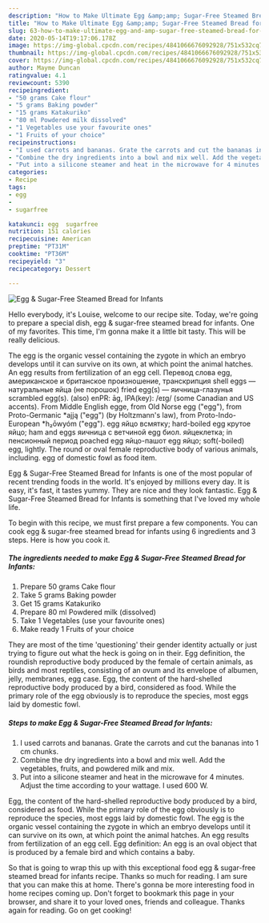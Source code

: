 ```yaml
---
description: "How to Make Ultimate Egg &amp;amp; Sugar-Free Steamed Bread for Infants"
title: "How to Make Ultimate Egg &amp;amp; Sugar-Free Steamed Bread for Infants"
slug: 63-how-to-make-ultimate-egg-and-amp-sugar-free-steamed-bread-for-infants
date: 2020-05-14T19:17:06.178Z
image: https://img-global.cpcdn.com/recipes/4841066676092928/751x532cq70/egg-sugar-free-steamed-bread-for-infants-recipe-main-photo.jpg
thumbnail: https://img-global.cpcdn.com/recipes/4841066676092928/751x532cq70/egg-sugar-free-steamed-bread-for-infants-recipe-main-photo.jpg
cover: https://img-global.cpcdn.com/recipes/4841066676092928/751x532cq70/egg-sugar-free-steamed-bread-for-infants-recipe-main-photo.jpg
author: Mayme Duncan
ratingvalue: 4.1
reviewcount: 5390
recipeingredient:
- "50 grams Cake flour"
- "5 grams Baking powder"
- "15 grams Katakuriko"
- "80 ml Powdered milk dissolved"
- "1 Vegetables use your favourite ones"
- "1 Fruits of your choice"
recipeinstructions:
- "I used carrots and bananas. Grate the carrots and cut the bananas into 1 cm chunks."
- "Combine the dry ingredients into a bowl and mix well. Add the vegetables, fruits, and powdered milk and mix."
- "Put into a silicone steamer and heat in the microwave for 4 minutes. Adjust the time according to your wattage. I used 600 W."
categories:
- Recipe
tags:
- egg
- 
- sugarfree

katakunci: egg  sugarfree 
nutrition: 151 calories
recipecuisine: American
preptime: "PT31M"
cooktime: "PT36M"
recipeyield: "3"
recipecategory: Dessert

---
```



![Egg &amp; Sugar-Free Steamed Bread for Infants](https://img-global.cpcdn.com/recipes/4841066676092928/751x532cq70/egg-sugar-free-steamed-bread-for-infants-recipe-main-photo.jpg)

Hello everybody, it's Louise, welcome to our recipe site. Today, we're going to prepare a special dish, egg &amp; sugar-free steamed bread for infants. One of my favorites. This time, I'm gonna make it a little bit tasty. This will be really delicious.

The egg is the organic vessel containing the zygote in which an embryo develops until it can survive on its own, at which point the animal hatches. An egg results from fertilization of an egg cell. Перевод слова egg, американское и британское произношение, транскрипция shell eggs — натуральные яйца (не порошок) fried egg(s) — яичница-глазунья scrambled egg(s). (also) enPR: āg, IPA(key): /eɪɡ/ (some Canadian and US accents). From Middle English egge, from Old Norse egg (&#34;egg&#34;), from Proto-Germanic *ajją (&#34;egg&#34;) (by Holtzmann&#39;s law), from Proto-Indo-European *h₂ōwyóm (&#34;egg&#34;). egg яйцо всмятку; hard-boiled egg крутое яйцо; ham and eggs яичница с ветчиной egg биол. яйцеклетка; in пенсионный период poached egg яйцо-пашот egg яйцо; soft(-boiled) egg, lightly. The round or oval female reproductive body of various animals, including. egg of domestic fowl as food item.

Egg &amp; Sugar-Free Steamed Bread for Infants is one of the most popular of recent trending foods in the world. It's enjoyed by millions every day. It is easy, it's fast, it tastes yummy. They are nice and they look fantastic. Egg &amp; Sugar-Free Steamed Bread for Infants is something that I've loved my whole life.


To begin with this recipe, we must first prepare a few components. You can cook egg &amp; sugar-free steamed bread for infants using 6 ingredients and 3 steps. Here is how you cook it.

<!--inarticleads1-->

##### The ingredients needed to make Egg &amp; Sugar-Free Steamed Bread for Infants:

1. Prepare 50 grams Cake flour
1. Take 5 grams Baking powder
1. Get 15 grams Katakuriko
1. Prepare 80 ml Powdered milk (dissolved)
1. Take 1 Vegetables (use your favourite ones)
1. Make ready 1 Fruits of your choice


They are most of the time &#39;questioning&#39; their gender identity actually or just trying to figure out what the heck is going on in their. Egg definition, the roundish reproductive body produced by the female of certain animals, as birds and most reptiles, consisting of an ovum and its envelope of albumen, jelly, membranes, egg case. Egg, the content of the hard-shelled reproductive body produced by a bird, considered as food. While the primary role of the egg obviously is to reproduce the species, most eggs laid by domestic fowl. 

<!--inarticleads2-->

##### Steps to make Egg &amp; Sugar-Free Steamed Bread for Infants:

1. I used carrots and bananas. Grate the carrots and cut the bananas into 1 cm chunks.
1. Combine the dry ingredients into a bowl and mix well. Add the vegetables, fruits, and powdered milk and mix.
1. Put into a silicone steamer and heat in the microwave for 4 minutes. Adjust the time according to your wattage. I used 600 W.


Egg, the content of the hard-shelled reproductive body produced by a bird, considered as food. While the primary role of the egg obviously is to reproduce the species, most eggs laid by domestic fowl. The egg is the organic vessel containing the zygote in which an embryo develops until it can survive on its own, at which point the animal hatches. An egg results from fertilization of an egg cell. Egg definition: An egg is an oval object that is produced by a female bird and which contains a baby. 

So that is going to wrap this up with this exceptional food egg &amp; sugar-free steamed bread for infants recipe. Thanks so much for reading. I am sure that you can make this at home. There's gonna be more interesting food in home recipes coming up. Don't forget to bookmark this page in your browser, and share it to your loved ones, friends and colleague. Thanks again for reading. Go on get cooking!
